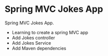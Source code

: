 # Spring MVC Jokes App
Spring MVC Jokes App.

* Learning to create a spring MVC app
* Add Jokes controller 
* Add Jokes Service
* Add Maven dependencies
